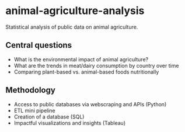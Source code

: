 # animal-agriculture-analysis
Statistical analysis of public data on animal agriculture.

## Central questions
- What is the environmental impact of animal agriculture?
- What are the trends in meat/dairy consumption by country over time
- Comparing plant-based vs. animal-based foods nutritionally

## Methodology
- Access to public databases via webscraping and APIs (Python)
- ETL mini pipeline
- Creation of a database (SQL)
- Impactful visualizations and insights (Tableau)


